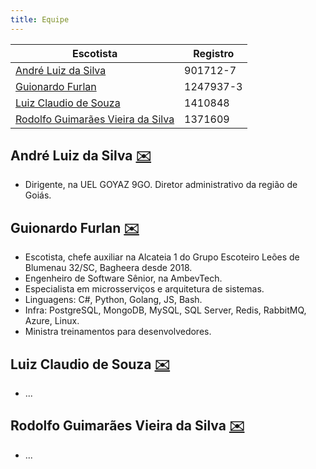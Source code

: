 ```yaml
---
title: Equipe
---
```


| Escotista                                                                  | Registro  |
| -------------------------------------------------------------------------- | --------- |
| [André Luiz da Silva](#andré-luiz-da-silva-✉️)                             | 901712-7  |
| [Guionardo Furlan](#guionardo-furlan-✉️)                                   | 1247937-3 |
| [Luiz Claudio de Souza](#luiz-claudio-de-souza-✉️)                         | 1410848   |
| [Rodolfo Guimarães Vieira da Silva](#rodolfo-guimarães-vieira-da-silva-✉️) | 1371609   |

## André Luiz da Silva [✉️](mailto:andre.ls@escoteiros.org.br)

- Dirigente, na UEL GOYAZ 9GO. Diretor administrativo da região de Goiás.

## Guionardo Furlan [✉️](mailto:guionardo.furlan@escoteiros.org.br)

- Escotista, chefe auxiliar na Alcateia 1 do Grupo Escoteiro Leões de Blumenau 32/SC, Bagheera desde 2018.
- Engenheiro de Software Sênior, na AmbevTech.
- Especialista em microsserviços e arquitetura de sistemas.
- Linguagens: C#, Python, Golang, JS, Bash.
- Infra: PostgreSQL, MongoDB, MySQL, SQL Server, Redis, RabbitMQ, Azure, Linux.
- Ministra treinamentos para desenvolvedores.

## Luiz Claudio de Souza [✉️](mailto:luiz.souza@escoteiros.org.br)

- ...

## Rodolfo Guimarães Vieira da Silva [✉️](mailto:rodolfo.guimaraes@escoteiros.org.br)

- ...
